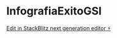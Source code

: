 # InfografiaExitoGSI

[Edit in StackBlitz next generation editor ⚡️](https://stackblitz.com/~/github.com/Gus-cmd/InfografiaExitoGSI)
